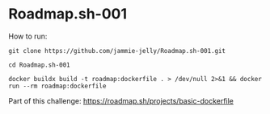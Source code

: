# Roadmap.sh-001



How to run:

```git clone https://github.com/jammie-jelly/Roadmap.sh-001.git```

```cd Roadmap.sh-001```

```docker buildx build -t roadmap:dockerfile . > /dev/null 2>&1 && docker run --rm roadmap:dockerfile```

Part of this challenge:
https://roadmap.sh/projects/basic-dockerfile

